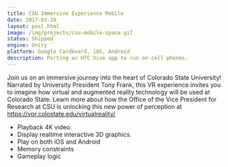 ```yaml
---
title: CSU Immersive Experience Mobile
date: 2017-03-10
layout: post.html
image: /img/projects/csu-mobile-space.gif
status: Shipped
engine: Unity
platform: Google Cardboard, iOS, Android
description: Porting an HTC Vive app to run on cell phones.
---
```


Join us on an immersive journey into the heart of Colorado State University! Narrated by University President Tony Frank, this VR experience invites you to imagine how virtual and augmented reality technology will be used at Colorado State. Learn more about how the Office of the Vice President for Research at CSU is unlocking this new power of perception at https://vpr.colostate.edu/virtualreality/


- Playback 4K video.
- Display realtime interactive 3D graphics.
- Play on both iOS and Android
- Memory constraints
- Gameplay logic

[csuvr]:/projects/csu-mobile.html
[ios]:https://itunes.apple.com/us/app/csu-immersive-experience/id1202386168?mt=8
[android]:https://play.google.com/store/apps/details?id=com.bluepenguin.csu&hl=en
